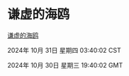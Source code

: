 # 谦虚的海鸥
[谦虚的海鸥](http://219.139.197.74:56308/qxdho/course/base/hotlink/index.php)

2024年 10月 31日 星期四 03:40:02 CST

2024年 10月 30日 星期三 19:40:02 GMT
